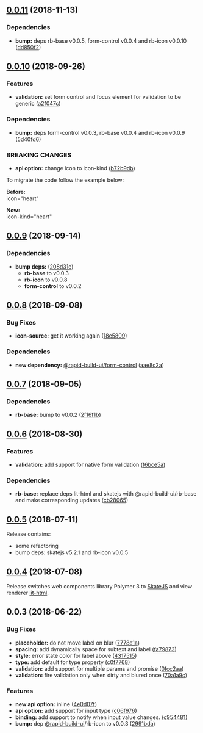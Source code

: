 ## [0.0.11](https://github.com/rapid-build-ui/rb-input/compare/v0.0.10...v0.0.11) (2018-11-13)


### Dependencies

* **bump:** deps rb-base v0.0.5, form-control v0.0.4 and rb-icon v0.0.10 ([dd850f2](https://github.com/rapid-build-ui/rb-input/commit/dd850f2))



## [0.0.10](https://github.com/rapid-build-ui/rb-input/compare/v0.0.9...v0.0.10) (2018-09-26)


### Features

* **validation:** set form control and focus element for validation to be generic ([a2f047c](https://github.com/rapid-build-ui/rb-input/commit/a2f047c))


### Dependencies

* **bump:** deps form-control v0.0.3, rb-base v0.0.4 and rb-icon v0.0.9 ([5d40fd6](https://github.com/rapid-build-ui/rb-input/commit/5d40fd6))


### BREAKING CHANGES

* **api option:** change icon to icon-kind ([b72b9db](https://github.com/rapid-build-ui/rb-input/commit/b72b9db))

To migrate the code follow the example below:

**Before:**  
icon="heart"

**Now:**  
icon-kind="heart"



## [0.0.9](https://github.com/rapid-build-ui/rb-input/compare/v0.0.8...v0.0.9) (2018-09-14)


### Dependencies

* **bump deps:** ([208d31e](https://github.com/rapid-build-ui/rb-input/commit/208d31e))
	* **rb-base** to v0.0.3
	* **rb-icon** to v0.0.8
	* **form-control** to v0.0.2



## [0.0.8](https://github.com/rapid-build-ui/rb-input/compare/v0.0.7...v0.0.8) (2018-09-08)


### Bug Fixes

* **icon-source:** get it working again ([18e5809](https://github.com/rapid-build-ui/rb-input/commit/18e5809))


### Dependencies

* **new dependency:** [@rapid-build-ui/form-control](https://github.com/rapid-build-ui/form-control) ([aae8c2a](https://github.com/rapid-build-ui/rb-input/commit/aae8c2a))



## [0.0.7](https://github.com/rapid-build-ui/rb-input/compare/v0.0.6...v0.0.7) (2018-09-05)


### Dependencies

* **rb-base:** bump to v0.0.2 ([2f16f1b](https://github.com/rapid-build-ui/rb-input/commit/2f16f1b))



## [0.0.6](https://github.com/rapid-build-ui/rb-input/compare/v0.0.5...v0.0.6) (2018-08-30)


### Features

* **validation:** add support for native form validation ([f6bce5a](https://github.com/rapid-build-ui/rb-input/commit/f6bce5a))


### Dependencies

* **rb-base:** replace deps lit-html and skatejs with @rapid-build-ui/rb-base and make corresponding updates ([cb28065](https://github.com/rapid-build-ui/rb-input/commit/cb28065))



## [0.0.5](https://github.com/rapid-build-ui/rb-input/compare/v0.0.4...v0.0.5) (2018-07-11)


Release contains:
* some refactoring
* bump deps: skatejs v5.2.1 and rb-icon v0.0.5



## [0.0.4](https://github.com/rapid-build-ui/rb-input/compare/v0.0.3...v0.0.4) (2018-07-08)


Release switches web components library Polymer 3 to [SkateJS](http://skatejs.netlify.com/) and view renderer [lit-html](https://polymer.github.io/lit-html/).



## 0.0.3 (2018-06-22)


### Bug Fixes

* **placeholder:** do not move label on blur ([7778e1a](https://github.com/rapid-build-ui/rb-input/commit/7778e1a))
* **spacing:** add dynamically space for subtext and label ([fa79873](https://github.com/rapid-build-ui/rb-input/commit/fa79873))
* **style:** error state color for label above ([4317515](https://github.com/rapid-build-ui/rb-input/commit/4317515))
* **type:** add default for type property ([c0f7768](https://github.com/rapid-build-ui/rb-input/commit/c0f7768))
* **validation:** add support for multiple params and promise ([0fcc2aa](https://github.com/rapid-build-ui/rb-input/commit/0fcc2aa))
* **validation:** fire validation only when dirty and blured once ([70a1a9c](https://github.com/rapid-build-ui/rb-input/commit/70a1a9c))


### Features

* **new api option:** inline ([4e0d07f](https://github.com/rapid-build-ui/rb-input/commit/4e0d07f))
* **api option:** add support for input type ([c06f976](https://github.com/rapid-build-ui/rb-input/commit/c06f976))
* **binding:** add support to notify when input value changes. ([c954481](https://github.com/rapid-build-ui/rb-input/commit/c954481))
* **bump:** dep [@rapid-build-ui](https://github.com/rapid-build-ui)/rb-icon to v0.0.3 ([2991bda](https://github.com/rapid-build-ui/rb-input/commit/2991bda))



